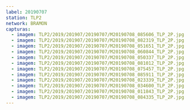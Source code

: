 ```yaml
---
label: 20190707
station: TLP2
network: BRAMON
capturas:
  - imagem: TLP2/2019/201907/20190707/M20190708_085606_TLP_2P.jpg
  - imagem: TLP2/2019/201907/20190707/M20190708_082319_TLP_2P.jpg
  - imagem: TLP2/2019/201907/20190707/M20190708_051651_TLP_2P.jpg
  - imagem: TLP2/2019/201907/20190707/M20190708_060844_TLP_2P.jpg
  - imagem: TLP2/2019/201907/20190707/M20190708_050337_TLP_2P.jpg
  - imagem: TLP2/2019/201907/20190707/M20190708_081012_TLP_2P.jpg
  - imagem: TLP2/2019/201907/20190707/M20190708_075457_TLP_2P.jpg
  - imagem: TLP2/2019/201907/20190707/M20190708_085911_TLP_2P.jpg
  - imagem: TLP2/2019/201907/20190707/M20190708_023339_TLP_2P.jpg
  - imagem: TLP2/2019/201907/20190707/M20190708_034600_TLP_2P.jpg
  - imagem: TLP2/2019/201907/20190707/M20190708_011843_TLP_2P.jpg
  - imagem: TLP2/2019/201907/20190707/M20190708_084335_TLP_2P.jpg
---
```

